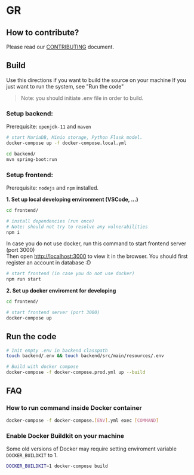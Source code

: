 # GR

## How to contribute?
Please read our [CONTRIBUTING](https://github.com/lehoangtran289/gr/blob/develop/CONTRIBUTING.md) document.

## Build
Use this directions if you want to build the source on your machine
If you just want to run the system, see "Run the code"

>Note: you should initiate .env file in order to build.

### Setup backend:
Prerequisite: `openjdk-11` and `maven`
```bash
# start MariaDB, Minio storage, Python Flask model.
docker-compose up -f docker-compose.local.yml

cd backend/
mvn spring-boot:run
```

### Setup frontend: 
Prerequisite: `nodejs` and `npm` installed.

**1. Set up local developing environment (VSCode, ...)**
```bash
cd frontend/

# install dependencies (run once)
# Note: should not try to resolve any vulnerabilities
npm i
```

In case you do not use docker, run this command to start frontend server (port 3000) <br>
Then open [http://localhost:3000](http://localhost:3000) to view it in the browser. You should first register an account in database :D
```bash
# start frontend (in case you do not use docker)
npm run start
```

**2. Set up docker enviroment for developing**
```bash
cd frontend/

# start frontend server (port 3000)
docker-compose up
```

## Run the code
```bash
# Init empty .env in backend classpath
touch backend/.env && touch backend/src/main/resources/.env

# Build with docker compose 
docker-compose -f docker-compose.prod.yml up --build
```

## FAQ
### How to run command inside Docker container
```bash
docker-compose -f docker-compose.[ENV].yml exec [COMMAND]
```

### Enable Docker Buildkit on your machine
Some old versions of Docker may require setting enviroment variable `DOCKER_BUILDKIT` to 1.

```bash
DOCKER_BUILDKIT=1 docker-compose build
```
